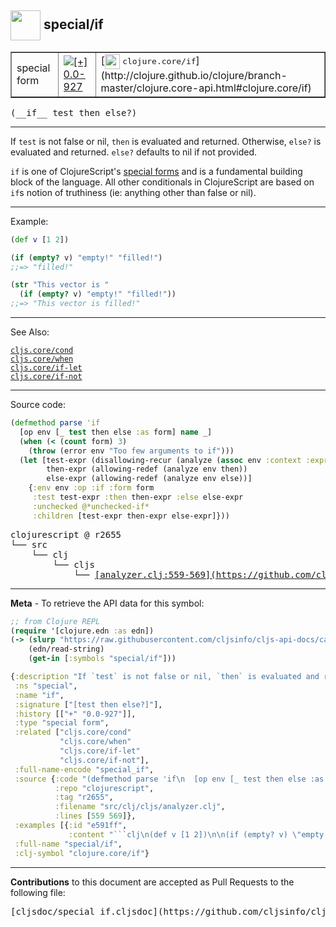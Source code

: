 ## <img width="48px" valign="middle" src="http://i.imgur.com/Hi20huC.png"> special/if

 <table border="1">
<tr>

<td>special form</td>
<td><a href="https://github.com/cljsinfo/cljs-api-docs/tree/0.0-927"><img valign="middle" alt="[+] 0.0-927" src="https://img.shields.io/badge/+-0.0--927-lightgrey.svg"></a> </td>
<td>
[<img height="24px" valign="middle" src="http://i.imgur.com/1GjPKvB.png"> <samp>clojure.core/if</samp>](http://clojure.github.io/clojure/branch-master/clojure.core-api.html#clojure.core/if)
</td>
</tr>
</table>

 <samp>
(__if__ test then else?)<br>
</samp>

---

If `test` is not false or nil, `then` is evaluated and returned. Otherwise,
`else?` is evaluated and returned. `else?` defaults to nil if not provided.

`if` is one of ClojureScript's [special forms](http://clojure.org/special_forms)
and is a fundamental building block of the language. All other conditionals in
ClojureScript are based on `if`s notion of truthiness (ie: anything other than
false or nil).

---

Example:

```clj
(def v [1 2])

(if (empty? v) "empty!" "filled!")
;;=> "filled!"

(str "This vector is "
  (if (empty? v) "empty!" "filled!"))
;;=> "This vector is filled!"
```

---

See Also:

[`cljs.core/cond`](cljs.core_cond.md)<br>
[`cljs.core/when`](cljs.core_when.md)<br>
[`cljs.core/if-let`](cljs.core_if-let.md)<br>
[`cljs.core/if-not`](cljs.core_if-not.md)<br>

---


Source code:

```clj
(defmethod parse 'if
  [op env [_ test then else :as form] name _]
  (when (< (count form) 3)
    (throw (error env "Too few arguments to if")))
  (let [test-expr (disallowing-recur (analyze (assoc env :context :expr) test))
        then-expr (allowing-redef (analyze env then))
        else-expr (allowing-redef (analyze env else))]
    {:env env :op :if :form form
     :test test-expr :then then-expr :else else-expr
     :unchecked @*unchecked-if*
     :children [test-expr then-expr else-expr]}))
```

 <pre>
clojurescript @ r2655
└── src
    └── clj
        └── cljs
            └── <ins>[analyzer.clj:559-569](https://github.com/clojure/clojurescript/blob/r2655/src/clj/cljs/analyzer.clj#L559-L569)</ins>
</pre>


---

__Meta__ - To retrieve the API data for this symbol:

```clj
;; from Clojure REPL
(require '[clojure.edn :as edn])
(-> (slurp "https://raw.githubusercontent.com/cljsinfo/cljs-api-docs/catalog/cljs-api.edn")
    (edn/read-string)
    (get-in [:symbols "special/if"]))
```

```clj
{:description "If `test` is not false or nil, `then` is evaluated and returned. Otherwise,\n`else?` is evaluated and returned. `else?` defaults to nil if not provided.\n\n`if` is one of ClojureScript's [special forms](http://clojure.org/special_forms)\nand is a fundamental building block of the language. All other conditionals in\nClojureScript are based on `if`s notion of truthiness (ie: anything other than\nfalse or nil).",
 :ns "special",
 :name "if",
 :signature ["[test then else?]"],
 :history [["+" "0.0-927"]],
 :type "special form",
 :related ["cljs.core/cond"
           "cljs.core/when"
           "cljs.core/if-let"
           "cljs.core/if-not"],
 :full-name-encode "special_if",
 :source {:code "(defmethod parse 'if\n  [op env [_ test then else :as form] name _]\n  (when (< (count form) 3)\n    (throw (error env \"Too few arguments to if\")))\n  (let [test-expr (disallowing-recur (analyze (assoc env :context :expr) test))\n        then-expr (allowing-redef (analyze env then))\n        else-expr (allowing-redef (analyze env else))]\n    {:env env :op :if :form form\n     :test test-expr :then then-expr :else else-expr\n     :unchecked @*unchecked-if*\n     :children [test-expr then-expr else-expr]}))",
          :repo "clojurescript",
          :tag "r2655",
          :filename "src/clj/cljs/analyzer.clj",
          :lines [559 569]},
 :examples [{:id "e591ff",
             :content "```clj\n(def v [1 2])\n\n(if (empty? v) \"empty!\" \"filled!\")\n;;=> \"filled!\"\n\n(str \"This vector is \"\n  (if (empty? v) \"empty!\" \"filled!\"))\n;;=> \"This vector is filled!\"\n```"}],
 :full-name "special/if",
 :clj-symbol "clojure.core/if"}

```

---

__Contributions__ to this document are accepted as Pull Requests to the following file:

 <pre>
[cljsdoc/special_if.cljsdoc](https://github.com/cljsinfo/cljs-api-docs/blob/master/cljsdoc/special_if.cljsdoc)
</pre>

